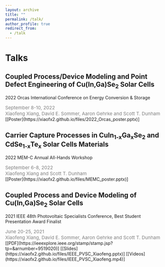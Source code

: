 ```yaml
---
layout: archive
title: ""
permalink: /talk/
author_profile: true
redirect_from:
  - /talk
---
```


# Talks
## Coupled Process/Device Modeling and Point Defect Engineering of Cu(In,Ga)Se<sub>2</sub> Solar Cells
2022 Orcas International Conference on Energy Conversion & Storage

<span style="color:grey;font-weight:400;font-size:15px"> 
September 8-10, 2022 <br /> 
Xiaofeng Xiang, David E. Sommer, Aaron Gehrke and Scott T. Dunham<br /> 
</span>
[[Poster](https://xiaofx2.github.io/files/2022_Orcas_poster.pptx)]

## Carrier Capture Processes in CuIn<sub>1-x</sub>Ga<sub>x</sub>Se<sub>2</sub> and CdSe<sub>1-x</sub>Te<sub>x</sub> Solar Cells Materials
2022 MEM-C Annual All-Hands Workshop

<span style="color:grey;font-weight:400;font-size:15px"> 
September 6-8, 2022 <br /> 
Xiaofeng Xiang and Scott T. Dunham<br /> 
</span>
[[Poster](https://xiaofx2.github.io/files/MEMC_poster.pptx)]

## Coupled Process and Device Modeling of Cu(In,Ga)Se<sub>2</sub> Solar Cells
2021 IEEE 48th Photovoltaic Specialists Conference, Best Student Presentation Award Finalist

<span style="color:grey;font-weight:400;font-size:15px"> 
June 20-25, 2021 <br /> 
Xiaofeng Xiang, David E. Sommer, Aaron Gehrke and Scott T. Dunham<br /> 
</span>
[[PDF](https://ieeexplore.ieee.org/stamp/stamp.jsp?tp=&arnumber=9519020)]
[[Slides](https://xiaofx2.github.io/files/IEEE_PVSC_Xiaofeng.pptx)]
[[Videos](https://xiaofx2.github.io/files/IEEE_PVSC_Xiaofeng.mp4)]
